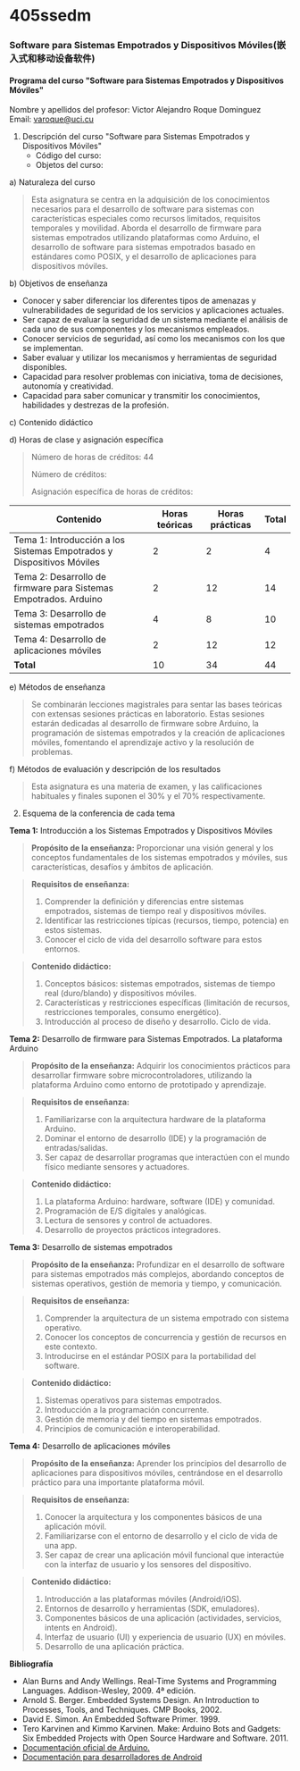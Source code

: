 # 405ssedm

### Software para Sistemas Empotrados y Dispositivos Móviles(嵌入式和移动设备软件)

#### Programa del curso "Software para Sistemas Empotrados y Dispositivos Móviles"

Nombre y apellidos del profesor: Victor Alejandro Roque Dominguez  
Email: <varoque@uci.cu>

1. Descripción del curso "Software para Sistemas Empotrados y Dispositivos Móviles"
   - Código del curso:
   - Objetos del curso:

a) Naturaleza del curso

>Esta asignatura se centra en la adquisición de los conocimientos necesarios para el desarrollo de software para sistemas con características especiales como recursos limitados, requisitos temporales y movilidad. Aborda el desarrollo de firmware para sistemas empotrados utilizando plataformas como Arduino, el desarrollo de software para sistemas empotrados basado en estándares como POSIX, y el desarrollo de aplicaciones para dispositivos móviles.

b) Objetivos de enseñanza

- Conocer y saber diferenciar los diferentes tipos de amenazas y vulnerabilidades de seguridad de los servicios y aplicaciones actuales.
- Ser capaz de evaluar la seguridad de un sistema mediante el análisis de cada uno de sus componentes y los mecanismos empleados.
- Conocer servicios de seguridad, así como los mecanismos con los que se implementan.
- Saber evaluar y utilizar los mecanismos y herramientas de seguridad disponibles.
- Capacidad para resolver problemas con iniciativa, toma de decisiones, autonomía y creatividad.
- Capacidad para saber comunicar y transmitir los conocimientos, habilidades y destrezas de la profesión.

c) Contenido didáctico

d) Horas de clase y asignación específica

>Número de horas de créditos: 44
>
>
>Número de créditos:
>
>Asignación específica de horas de créditos:

| **Contenido**                                                    | **Horas teóricas** | **Horas prácticas** | **Total**| 
| ------------------------------------------------------------ | -------------- | --------------- | ----- |
| Tema 1: Introducción a los Sistemas Empotrados y Dispositivos Móviles | 2              | 2               | 4     |
| Tema 2: Desarrollo de firmware para Sistemas Empotrados. Arduino | 2              | 12              | 14    |
| Tema 3: Desarrollo de sistemas empotrados                | 4              | 8               | 10    |
| Tema 4: Desarrollo de aplicaciones móviles               | 2              | 12              | 12    |
| **Total**                                                    | 10             | 34              | 44    |

e) Métodos de enseñanza

> Se combinarán lecciones magistrales para sentar las bases teóricas con extensas sesiones prácticas en laboratorio. Estas sesiones estarán dedicadas al desarrollo de firmware sobre Arduino, la programación de sistemas empotrados y la creación de aplicaciones móviles, fomentando el aprendizaje activo y la resolución de problemas.

f) Métodos de evaluación y descripción de los resultados

> Esta asignatura es una materia de examen, y las calificaciones habituales y finales suponen el 30% y el 70% respectivamente.

2. Esquema de la conferencia de cada tema

**Tema 1:** Introducción a los Sistemas Empotrados y Dispositivos Móviles

>**Propósito de la enseñanza:** Proporcionar una visión general y los conceptos fundamentales de los sistemas empotrados y móviles, sus características, desafíos y ámbitos de aplicación.

>**Requisitos de enseñanza:**
> 1. Comprender la definición y diferencias entre sistemas empotrados, sistemas de tiempo real y dispositivos móviles.
> 2. Identificar las restricciones típicas (recursos, tiempo, potencia) en estos sistemas.
> 3. Conocer el ciclo de vida del desarrollo software para estos entornos.

> **Contenido didáctico:**
> 1. Conceptos básicos: sistemas empotrados, sistemas de tiempo real (duro/blando) y dispositivos móviles.
> 2. Características y restricciones específicas (limitación de recursos, restricciones temporales, consumo energético).
> 3. Introducción al proceso de diseño y desarrollo. Ciclo de vida.

**Tema 2:** Desarrollo de firmware para Sistemas Empotrados. La plataforma Arduino

> **Propósito de la enseñanza:** Adquirir los conocimientos prácticos para desarrollar firmware sobre microcontroladores, utilizando la plataforma Arduino como entorno de prototipado y aprendizaje.

> **Requisitos de enseñanza:**
> 1. Familiarizarse con la arquitectura hardware de la plataforma Arduino.
> 2. Dominar el entorno de desarrollo (IDE) y la programación de entradas/salidas.
> 3. Ser capaz de desarrollar programas que interactúen con el mundo físico mediante sensores y actuadores.

> **Contenido didáctico:**
> 1. La plataforma Arduino: hardware, software (IDE) y comunidad.
> 2. Programación de E/S digitales y analógicas.
> 3. Lectura de sensores y control de actuadores.
> 4. Desarrollo de proyectos prácticos integradores.

**Tema 3:** Desarrollo de sistemas empotrados

> **Propósito de la enseñanza:** Profundizar en el desarrollo de software para sistemas empotrados más complejos, abordando conceptos de sistemas operativos, gestión de memoria y tiempo, y comunicación.

> **Requisitos de enseñanza:**
> 1. Comprender la arquitectura de un sistema empotrado con sistema operativo.
> 2. Conocer los conceptos de concurrencia y gestión de recursos en este contexto.
> 3. Introducirse en el estándar POSIX para la portabilidad del software.

> **Contenido didáctico:**
> 1. Sistemas operativos para sistemas empotrados.
> 2. Introducción a la programación concurrente.
> 3. Gestión de memoria y del tiempo en sistemas empotrados.
> 4. Principios de comunicación e interoperabilidad.

**Tema 4:** Desarrollo de aplicaciones móviles

> **Propósito de la enseñanza:** Aprender los principios del desarrollo de aplicaciones para dispositivos móviles, centrándose en el desarrollo práctico para una importante plataforma móvil.

> **Requisitos de enseñanza:**
> 1. Conocer la arquitectura y los componentes básicos de una aplicación móvil.
> 2. Familiarizarse con el entorno de desarrollo y el ciclo de vida de una app.
> 3. Ser capaz de crear una aplicación móvil funcional que interactúe con la interfaz de usuario y los sensores del dispositivo.

> **Contenido didáctico:**
> 1. Introducción a las plataformas móviles (Android/iOS).
> 2. Entornos de desarrollo y herramientas (SDK, emuladores).
> 3. Componentes básicos de una aplicación (actividades, servicios, intents en Android).
> 4. Interfaz de usuario (UI) y experiencia de usuario (UX) en móviles.
> 5. Desarrollo de una aplicación práctica.

**Bibliografía**

- Alan Burns and Andy Wellings. Real-Time Systems and Programming Languages. Addison-Wesley, 2009. 4ª edición.
- Arnold S. Berger. Embedded Systems Design. An Introduction to Processes, Tools, and Techniques. CMP Books, 2002.
- David E. Simon. An Embedded Software Primer. 1999.
- Tero Karvinen and Kimmo Karvinen. Make: Arduino Bots and Gadgets: Six Embedded Projects with Open Source Hardware and Software. 2011.
- [Documentación oficial de Arduino.](https://docs.arduino.cc/)
- [Documentación para desarrolladores de Android](https://developer.android.com/)

